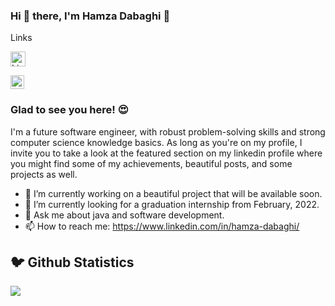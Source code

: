 ### Hi 👋 there, I'm Hamza Dabaghi 👋

Links <p>
  <a href="https://www.linkedin.com/in/hamza-dabaghi/">
    <img  alt="Linkedin Profile" width="24px" src="https://content.linkedin.com/content/dam/me/business/en-us/amp/brand-site/v2/bg/LI-Bug.svg.original.svg" />
  </a>

  <a href="https://github.com/HAMZADABAGHI">
    <img  alt="Github Profile" width="22px" src="https://github.githubassets.com/images/modules/logos_page/GitHub-Mark.png" />
  </a>
</p>
  
### Glad to see you here! 😍

I'm a future software engineer, with robust problem-solving skills and strong computer science knowledge basics.
As long as you're on my profile, I invite you to take a look at the featured section on my linkedin profile where you might find some of my achievements, beautiful posts, and some projects as well.

- 🔭 I’m currently working on a beautiful project that will be available soon.
- 🌱 I’m currently looking for a graduation internship from February, 2022.
- 💬 Ask me about java and software development.
- 📫 How to reach me: https://www.linkedin.com/in/hamza-dabaghi/

<h2 >🐦 Github Statistics </h2>
<p a>
<img src="https://github-readme-stats.vercel.app/api?username=HAMZADABAGHI&show_icons=true&title_color=222222&icon_color=03A87C&text_color=333333&bg_color=ffffff">
</p>
<br/>
